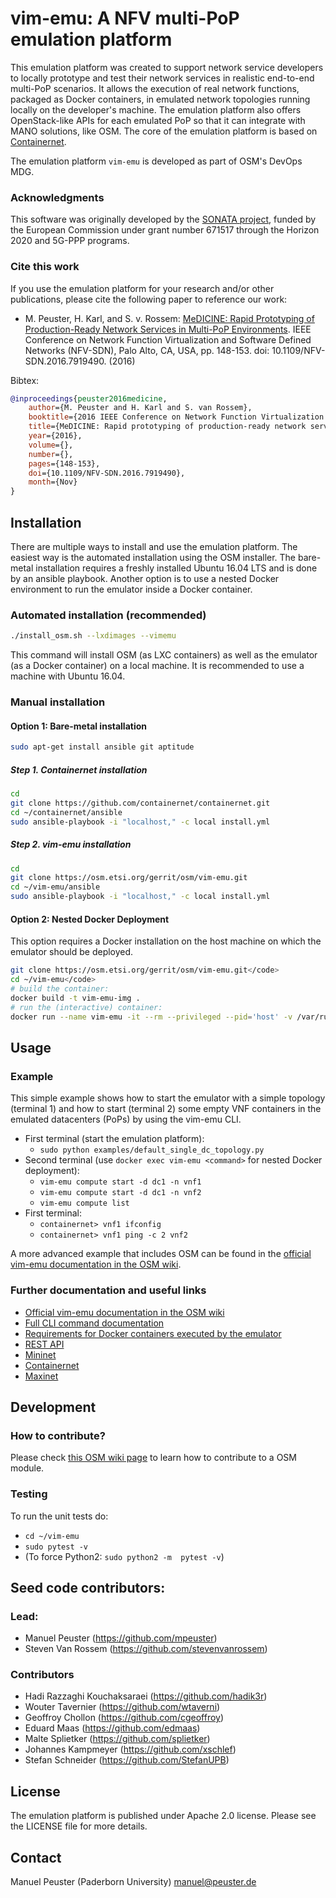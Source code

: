 <!--
# Copyright (c) 2017 SONATA-NFV and Paderborn University
# ALL RIGHTS RESERVED.
# 
# Licensed under the Apache License, Version 2.0 (the "License");
# you may not use this file except in compliance with the License.
# You may obtain a copy of the License at
#
#    http://www.apache.org/licenses/LICENSE-2.0
#
# Unless required by applicable law or agreed to in writing, software
# distributed under the License is distributed on an "AS IS" BASIS,
# WITHOUT WARRANTIES OR CONDITIONS OF ANY KIND, either express or implied.
# See the License for the specific language governing permissions and
# limitations under the License.
#
# Neither the name of the SONATA-NFV, Paderborn University
# nor the names of its contributors may be used to endorse or promote
# products derived from this software without specific prior written
# permission.
#
# This work has been performed in the framework of the SONATA project,
# funded by the European Commission under Grant number 671517 through
# the Horizon 2020 and 5G-PPP programmes. The authors would like to
# acknowledge the contributions of their colleagues of the SONATA
# partner consortium (www.sonata-nfv.eu).
-->

# vim-emu: A NFV multi-PoP emulation platform

This emulation platform was created to support network service developers to locally prototype and test their network services in realistic end-to-end multi-PoP scenarios. It allows the execution of real network functions, packaged as Docker containers, in emulated network topologies running locally on the developer's machine. The emulation platform also offers OpenStack-like APIs for each emulated PoP so that it can integrate with MANO solutions, like OSM. The core of the emulation platform is based on [Containernet](https://containernet.github.io).

The emulation platform `vim-emu` is developed as part of OSM's DevOps MDG.

### Acknowledgments

This software was originally developed by the [SONATA project](http://www.sonata-nfv.eu), funded by the European Commission under grant number 671517 through the Horizon 2020 and 5G-PPP programs.

### Cite this work

If you use the emulation platform for your research and/or other publications, please cite the following paper to reference our work:

* M. Peuster, H. Karl, and S. v. Rossem: [MeDICINE: Rapid Prototyping of Production-Ready Network Services in Multi-PoP Environments](http://ieeexplore.ieee.org/document/7919490/). IEEE Conference on Network Function Virtualization and Software Defined Networks (NFV-SDN), Palo Alto, CA, USA, pp. 148-153. doi: 10.1109/NFV-SDN.2016.7919490. (2016)

Bibtex:

```bibtex
@inproceedings{peuster2016medicine, 
    author={M. Peuster and H. Karl and S. van Rossem}, 
    booktitle={2016 IEEE Conference on Network Function Virtualization and Software Defined Networks (NFV-SDN)}, 
    title={MeDICINE: Rapid prototyping of production-ready network services in multi-PoP environments}, 
    year={2016}, 
    volume={}, 
    number={}, 
    pages={148-153}, 
    doi={10.1109/NFV-SDN.2016.7919490},
    month={Nov}
}
```

## Installation

There are multiple ways to install and use the emulation platform. The easiest way is the automated installation using the OSM installer. The bare-metal installation requires a freshly installed Ubuntu 16.04 LTS and is done by an ansible playbook. Another option is to use a nested Docker environment to run the emulator inside a Docker container.

### Automated installation (recommended)

```sh
./install_osm.sh --lxdimages --vimemu
```

This command will install OSM (as LXC containers) as well as the emulator (as a Docker container) on a local machine. It is recommended to use a machine with Ubuntu 16.04.

### Manual installation

#### Option 1: Bare-metal installation

```sh
sudo apt-get install ansible git aptitude
```

##### Step 1. Containernet installation

```sh
cd
git clone https://github.com/containernet/containernet.git
cd ~/containernet/ansible
sudo ansible-playbook -i "localhost," -c local install.yml
```

##### Step 2. vim-emu installation

```sh
cd
git clone https://osm.etsi.org/gerrit/osm/vim-emu.git
cd ~/vim-emu/ansible
sudo ansible-playbook -i "localhost," -c local install.yml
```

#### Option 2: Nested Docker Deployment
This option requires a Docker installation on the host machine on which the emulator should be deployed.

```sh
git clone https://osm.etsi.org/gerrit/osm/vim-emu.git</code>
cd ~/vim-emu</code>
# build the container:
docker build -t vim-emu-img .
# run the (interactive) container:
docker run --name vim-emu -it --rm --privileged --pid='host' -v /var/run/docker.sock:/var/run/docker.sock vim-emu-img /bin/bash
```


## Usage

### Example

This simple example shows how to start the emulator with a simple topology (terminal 1) and how to start (terminal 2) some empty VNF containers in the emulated datacenters (PoPs) by using the vim-emu CLI.

* First terminal (start the emulation platform):
    * `sudo python examples/default_single_dc_topology.py`
* Second terminal (use `docker exec vim-emu <command>` for nested Docker deployment):
    * `vim-emu compute start -d dc1 -n vnf1`
    * `vim-emu compute start -d dc1 -n vnf2`
    * `vim-emu compute list`
* First terminal:
    * `containernet> vnf1 ifconfig`
    * `containernet> vnf1 ping -c 2 vnf2`

A more advanced example that includes OSM can be found in the [official vim-emu documentation in the OSM wiki](https://osm.etsi.org/wikipub/index.php/VIM_emulator).

### Further documentation and useful links

* [Official vim-emu documentation in the OSM wiki](https://osm.etsi.org/wikipub/index.php/VIM_emulator)
* [Full CLI command documentation](https://github.com/sonata-nfv/son-emu/wiki/CLI-Command-Overview)
* [Requirements for Docker containers executed by the emulator](https://github.com/sonata-nfv/son-emu/wiki/Container-Requirements)
* [REST API](https://github.com/sonata-nfv/son-emu/wiki/APIs)
* [Mininet](http://mininet.org)
* [Containernet](https://containernet.github.io)
* [Maxinet](https://maxinet.github.io)

## Development

### How to contribute?

Please check [this OSM wiki page](https://osm.etsi.org/wikipub/index.php/Workflow_with_OSM_tools) to learn how to contribute to a OSM module.

### Testing

To run the unit tests do:

* `cd ~/vim-emu`
* `sudo pytest -v`
* (To force Python2: `sudo python2 -m  pytest -v`)

## Seed code contributors:

### Lead:

* Manuel Peuster (https://github.com/mpeuster)
* Steven Van Rossem (https://github.com/stevenvanrossem)

### Contributors

* Hadi Razzaghi Kouchaksaraei (https://github.com/hadik3r)
* Wouter Tavernier (https://github.com/wtaverni)
* Geoffroy Chollon (https://github.com/cgeoffroy)
* Eduard Maas (https://github.com/edmaas)
* Malte Splietker (https://github.com/splietker)
* Johannes Kampmeyer (https://github.com/xschlef)
* Stefan Schneider (https://github.com/StefanUPB)

## License

The emulation platform is published under Apache 2.0 license. Please see the LICENSE file for more details.

## Contact

Manuel Peuster (Paderborn University) <manuel@peuster.de>

